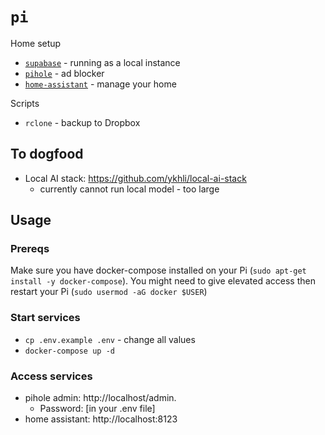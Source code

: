 # `pi`

Home setup

- [`supabase`](https://supabase.com) - running as a local instance
- [`pihole`](https://pi-hole.net/) - ad blocker
- [`home-assistant`](https://www.home-assistant.io) - manage your home

Scripts

- `rclone` - backup to Dropbox

## To dogfood

- Local AI stack: https://github.com/ykhli/local-ai-stack
  - currently cannot run local model - too large
 
## Usage

### Prereqs

Make sure you have docker-compose installed on your Pi (`sudo apt-get install -y docker-compose`). You might need to give elevated access then restart your Pi (`sudo usermod -aG docker $USER`)

### Start services

- `cp .env.example .env` - change all values
- `docker-compose up -d` 

### Access services

- pihole admin: http://localhost/admin.
  - Password: [in your .env file]
- home assistant: http://localhost:8123
